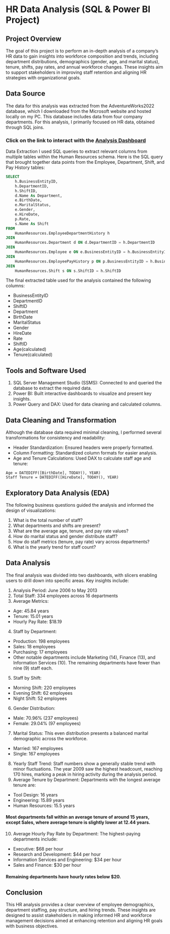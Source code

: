 # HR Data Analysis (SQL & Power BI Project)

## Project Overview

The goal of this project is to perform an in-depth analysis of a company’s HR data to gain insights into workforce composition and trends, including department distributions, demographics (gender, age, and marital status), tenure, shifts, pay rates, and annual workforce changes. These insights aim to support stakeholders in improving staff retention and aligning HR strategies with organizational goals.

## Data Source
The data for this analysis was extracted from the AdventureWorks2022 database, which I downloaded from the Microsoft website and hosted locally on my PC. This database includes data from four company departments. For this analysis, I primarily focused on HR data, obtained through SQL joins.

### Click on the link to interact with the [Analysis Dashboard](https://app.powerbi.com/groups/me/reports/cbb68014-4482-41ba-9158-7e271b345fab/ReportSectionef8754970a381b4e41a6?experience=power-bi) 

Data Extraction
I used SQL queries to extract relevant columns from multiple tables within the Human Resources schema. Here is the SQL query that brought together data points from the Employee, Department, Shift, and Pay History tables:

```sql
SELECT 
    h.BusinessEntityID, 
    h.DepartmentID, 
    h.ShiftID, 
    d.Name As Department, 
    e.BirthDate, 
    e.MaritalStatus, 
    e.Gender, 
    e.HireDate, 
    p.Rate, 
    s.Name As Shift
FROM 
    HumanResources.EmployeeDepartmentHistory h
JOIN 
    HumanResources.Department d ON d.DepartmentID = h.DepartmentID
JOIN 
    HumanResources.Employee e ON e.BusinessEntityID = h.BusinessEntityID
JOIN 
    HumanResources.EmployeePayHistory p ON p.BusinessEntityID = h.BusinessEntityID
JOIN 
    HumanResources.Shift s ON s.ShiftID = h.ShiftID
```
The final extracted table used for the analysis contained the following columns:

- BusinessEntityID
- DepartmentID
- ShiftID
- Department
- BirthDate
- MaritalStatus
- Gender
- HireDate
- Rate
- ShiftID
- Age(calculated)
- Tenure(calculated)

## Tools and Software Used

1) SQL Server Management Studio (SSMS): Connected to and queried the database to extract the required data.
2) Power BI: Built interactive dashboards to visualize and present key insights.
3) Power Query and DAX: Used for data cleaning and calculated columns.

## Data Cleaning and Transformation
Although the database data required minimal cleaning, I performed several transformations for consistency and readability:

- Header Standardization: Ensured headers were properly formatted.
- Column Formatting: Standardized column formats for easier analysis.
- Age and Tenure Calculations: Used DAX to calculate staff age and tenure:

```DAX
Age = DATEDIFF([BirthDate], TODAY(), YEAR)
Staff Tenure = DATEDIFF([HireDate], TODAY(), YEAR)
```

## Exploratory Data Analysis (EDA)
The following business questions guided the analysis and informed the design of visualizations:

1) What is the total number of staff?
2) What departments and shifts are present?
3) What are the average age, tenure, and pay rate values?
4) How do marital status and gender distribute staff?
5) How do staff metrics (tenure, pay rate) vary across departments?
6) What is the yearly trend for staff count?

## Data Analysis

The final analysis was divided into two dashboards, with slicers enabling users to drill down into specific areas. Key insights include:

1) Analysis Period: June 2006 to May 2013
2) Total Staff: 334 employees across 16 departments
3) Average Metrics:
- Age: 45.84 years
- Tenure: 15.01 years
- Hourly Pay Rate: $18.19
4) Staff by Department:
- Production: 198 employees
- Sales: 18 employees
- Purchasing: 17 employees
- Other notable departments include Marketing (14), Finance (13), and Information Services (10). The remaining departments have fewer than nine (9) staff each.
5) Staff by Shift:
- Morning Shift: 220 employees
- Evening Shift: 62 employees
- Night Shift: 52 employees
6) Gender Distribution:
- Male: 70.96% (237 employees)
- Female: 29.04% (97 employees)
7) Marital Status: This even distribution presents a balanced marital demographic across the workforce.
- Married: 167 employees
- Single: 167 employees
8) Yearly Staff Trend: Staff numbers show a generally stable trend with minor fluctuations. The year 2009 saw the highest headcount, reaching 170 hires, marking a peak in hiring activity during the analysis period.
9) Average Tenure by Department:
Departments with the longest average tenure are:
- Tool Design: 16 years
- Engineering: 15.89 years
- Human Resources: 15.5 years
#### Most departments fall within an average tenure of around 15 years, except Sales, where average tenure is slightly lower at 12.44 years.
10) Average Hourly Pay Rate by Department: The highest-paying departments include:
- Executive: $68 per hour
- Research and Development: $44 per hour
- Information Services and Engineering: $34 per hour
- Sales and Finance: $30 per hour
#### Remaining departments have hourly rates below $20.

## Conclusion
This HR analysis provides a clear overview of employee demographics, department staffing, pay structure, and hiring trends. These insights are designed to assist stakeholders in making informed HR and workforce management decisions aimed at enhancing retention and aligning HR goals with business objectives.
